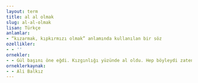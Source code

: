 ```yaml
---
layout: term
title: al al olmak
slug: al-al-olmak
lisan: Türkçe
anlamlar:
- “kızarmak, kıpkırmızı olmak” anlamında kullanılan bir söz
ozellikler:
- - ''
ornekler:
- - Gül başını öne eğdi. Kızgınlığı yüzünde al oldu. Hep böyleydi zaten, al al olurdu.
orneklerkaynak:
- - Ali Balkız
---
```

